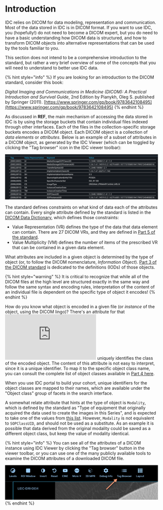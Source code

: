 # Introduction

IDC relies on DICOM for data modeling, representation and communication. Most of the data stored in IDC is in DICOM format. If you want to use IDC, you \(hopefully!\) do not need to become a DICOM expert, but you do need to have a basic understanding how DICOM data is structured, and how to transform DICOM objects into alternative representations that can be used by the tools familiar to you.

This section does not intend to be a comprehensive introduction to the standard, but rather a very brief overview of some of the concepts that you will need to understand to better use IDC data.

{% hint style="info" %}
If you are looking for an introduction to the DICOM standard, consider this book:

_Digital Imaging and Communications in Medicine \(DICOM\): A Practical Introduction and Survival Guide_, 2nd Edition by Pianykh, Oleg S. published by Springer \(2011\). [https://www.springer.com/gp/book/9783642108495](https://www.springer.com/gp/book/9783642108495)
{% endhint %}

As discussed in **REF**, the main mechanism of accessing the data stored in IDC is by using the storage buckets that contain individual files indexed through other interfaces. Each of the files  in the collection-specific storage buckets encodes a DICOM object. Each DICOM object is a collection of _data elements_ or _attributes_. Below is an example of a subset of attributes in a DICOM object, as generated by the IDC Viewer \(which can be toggled by clicking the "Tag browser" icon in the IDC viewer toolbar\):

![](../.gitbook/assets/ohif_tag_browser.png)

The standard defines constraints on what kind of data each of the attributes can contain. Every single attribute defined by the standard is listed in the [DICOM Data Dictionary](http://dicom.nema.org/medical/dicom/current/output/chtml/part06/chapter_6.html), which defines those constraints:

* Value Representation \(VR\) defines the type of the data that data element can contain. There are 27 DICOM VRs, and they are defined in [Part 5 of the standard](http://dicom.nema.org/medical/dicom/current/output/chtml/part05/sect_6.2.html).
* Value Multiplicity \(VM\) defines the number of items of the prescribed VR that can be contained in a given data element.

What attributes are included in a given object is determined by the type of object \(or, to follow the DICOM nomenclature, _Information Object_\). [Part 3 of the DICOM standard](http://dicom.nema.org/medical/dicom/current/output/chtml/part03/PS3.3.html) is dedicated to the definitions \(IODs\) of those objects.

{% hint style="warning" %}
It is critical to recognize that while all of the DICOM files at the high level are structured exactly in the same way and follow the same syntax and encoding rules, interpretation of the content of an individual file is dependent on the specific type of object it encodes!
{% endhint %}

How do you know what object is encoded in a given file \(or _instance_ of the object, using the DICOM lingo\)? There's an attribute for that![`SOPClassUID` attribute](http://dicom.nema.org/medical/dicom/current/output/chtml/part03/sect_C.12.html#table_C.12-1) uniquely identifies the class of the encoded object. The content of this attribute is not easy to interpret, since it is a unique identifier. To map it to the specific object class name, you can consult the complete list of object classes available in [Part 4 here](http://dicom.nema.org/medical/dicom/current/output/chtml/part04/sect_B.5.html). 

When you use IDC portal to build your cohort, unique identifiers for the object classes are mapped to their names, which are available under the "Object class" group of facets in the search interface. 

A somewhat relate attribute that hints at the type of object is `Modality`, which is defined by the standard as "Type of equipment that originally acquired the data used to create the images in this Series", and is expected to take one of the values from [this list](http://dicom.nema.org/medical/dicom/current/output/chtml/part03/sect_C.7.3.html#sect_C.7.3.1.1.1). However, `Modality` is not equivalent to `SOPClassUID`, and should not be used as a substitute. As an example it is possible that data derived from the original modality could be saved as a different object class, but keep the value of modality identical.

{% hint style="info" %}
You can see all of the attributes of a DICOM instance using IDC Viewer by clicking the "Tag browser" button in the viewer toolbar, or you can use one of the many publicly available tools to examine the DICOM attributes of a downloaded DICOM file.

![](../.gitbook/assets/tag_browser.png)
{% endhint %}





